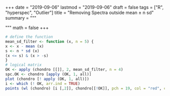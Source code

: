 
+++
date = "2019-09-06"
lastmod = "2019-09-06"
draft = false
tags = ["R", "hyperspec", "Outlier"]
title = "Removing Spectra outside mean ± n sd"
summary = """

"""
math = false
+++



```r
# define the function
mean_sd_filter <- function (x, n = 5) {
x <- x - mean (x)
s <- n * sd (x)
(x <= s) & (x > -s)
}
# logical matrix
OK <- apply (chondro [[]], 2, mean_sd_filter, n = 4) 
spc.OK <- chondro [apply (OK, 1, all)]
plot (chondro [! apply (OK, 1, all)])
i <- which (! OK, arr.ind = TRUE)
points (wl (chondro) [i [,2]], chondro[[!OK]], pch = 19, col = "red", cex = 0.5)
```





